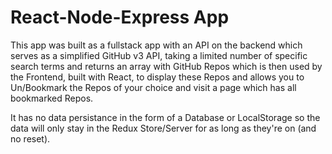 # React-Node-Express App

This app was built as a fullstack app with an API on the backend which serves as a simplified GitHub v3 API, taking a limited number of specific search terms and returns an array with GitHub Repos which is then used by the Frontend, built with React, to display these Repos and allows you to Un/Bookmark the Repos of your choice and visit a page which has all bookmarked Repos.

It has no data persistance in the form of a Database or LocalStorage so the data will only stay in the Redux Store/Server for as long as they're on (and no reset).
